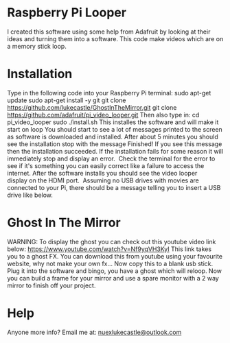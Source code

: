 # Raspberry Pi Looper
I created this software using some help from Adafruit by looking at their ideas and turning them into a software. This code make videos which are on a memory stick loop.
# Installation
Type in the following code into your Raspberry Pi terminal:
sudo apt-get update
sudo apt-get install -y git
git clone https://github.com/lukecastle/GhostInTheMirror.git
git clone https://github.com/adafruit/pi_video_looper.git
Then also type in:
cd pi_video_looper
sudo ./install.sh
This installes the software and will make it start on loop
You should start to see a lot of messages printed to the screen as software is downloaded and installed.
After about 5 minutes you should see the installation stop with the message Finished! If you see this message then the installation succeeded.
If the installation fails for some reason it will immediately stop and display an error.  Check the terminal for the error to see if it's something you can easily correct like a failure to access the internet.
After the software installs you should see the video looper display on the HDMI port.  Assuming no USB drives with movies are connected to your Pi, there should be a message telling you to insert a USB drive like below.
# Ghost In The Mirror
WARNING:
To display the ghost you can check out this youtube video link below:
https://www.youtube.com/watch?v=Nf9yqVH3KyI
This link takes you to a ghost FX. You can download this from youtube using your favourite website, why not make your own fx...
Now copy this to a blank usb stick.
Plug it into the software and bingo, you have a ghost which will reloop.
Now you can build a frame for your mirror and use a spare monitor with a 2 way mirror to finish off your project.
# Help
Anyone more info? Email me at: nuexlukecastle@outlook.com
